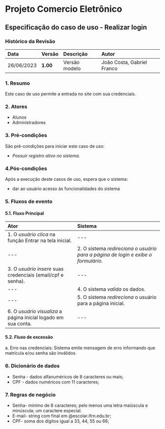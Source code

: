 ﻿
# Projeto Comercio Eletrônico

## Especificação do caso de uso - Realizar login

### Histórico da Revisão
|  Data  | Versão | Descrição | Autor |
|:-------|:-------|:----------|:------|
| 26/06/2023 | **1.00** | Versão modelo  | João Costa, Gabriel Franco |


### 1. Resumo 
Este caso de uso permite a entrada no site com sua credenciais.


### 2. Atores 
- Alunos
- Administradores

### 3. Pré-condições
São pré-condições para iniciar este caso de uso:
- _Possuir registro ativo no sistema._

### 4.Pós-condições
Após a execução deste casos de uso, espera que o sistema:
- dar ao usuário acesso às funcionalidades do sistema

### 5. Fluxos de evento

#### 5.1. Fluxo Principal 

|  Ator  | Sistema |
|:-------|:------- |
|1. O _usuário_ _clica_ na função Entrar na tela inicial. | --- |
| --- |2. O sistema _redireciona o usuário para a página de login e exibe o formulário_.| --- |
|3. O _usuário_ _insere_ suas credenciais (email/cpf e senha). | --- |
|--- |4. O sistema _valida_ os dados. |
|--- | 5. O sistema _redireciona_ o usuário para a página inicial. |
|6. O _usuário_ _visualiza_ a página inicial logado em sua conta. | --- |


#### 5.2. Fluxo de excessão 

a.  Erro nas credenciais: Sistema emite mensagem de erro informando que matrícula e/ou senha são inválidos.

### 6. Dicionário de dados

- Senha - dados alfanuméricos de 8 caracteres ou mais;
- CPF - dados numéricos com 11 caracteres;

### 7. Regras de negócio
- Senha- mínimo de 8 caracteres; pelo menos uma letra maiúscula e minúscula; um caractere especial.
- E-mail- string com final em @escolar.ifrn.edu.br;
- CPF- soma dos dígitos igual a 33, 44, 55 ou 66;
